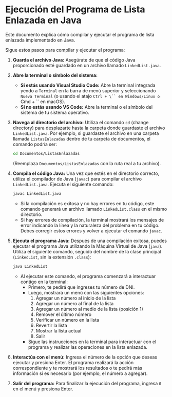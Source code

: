 # Ejecución del Programa de Lista Enlazada en Java

Este documento explica cómo compilar y ejecutar el programa de lista enlazada implementado en Java.

Sigue estos pasos para compilar y ejecutar el programa:

1.  **Guarda el archivo Java:** Asegúrate de que el código Java proporcionado esté guardado en un archivo llamado `LinkedList.java`.

2.  **Abre la terminal o símbolo del sistema:**
    * **Si estás usando Visual Studio Code:** Abre la terminal integrada yendo a `Terminal` en la barra de menú superior y seleccionando `Nueva Terminal` (o usando el atajo `Ctrl + \`` en Windows/Linux o `Cmd + \`` en macOS).
    * **Si no estás usando VS Code:** Abre la terminal o el símbolo del sistema de tu sistema operativo.

3.  **Navega al directorio del archivo:** Utiliza el comando `cd` (change directory) para desplazarte hasta la carpeta donde guardaste el archivo `LinkedList.java`. Por ejemplo, si guardaste el archivo en una carpeta llamada `ListasEnlazadas` dentro de tu carpeta de documentos, el comando podría ser:

    ```bash
    cd Documentos/ListasEnlazadas
    ```

    (Reemplaza `Documentos/ListasEnlazadas` con la ruta real a tu archivo).

4.  **Compila el código Java:** Una vez que estés en el directorio correcto, utiliza el compilador de Java (`javac`) para compilar el archivo `LinkedList.java`. Ejecuta el siguiente comando:

    ```bash
    javac LinkedList.java
    ```

    * Si la compilación es exitosa y no hay errores en tu código, este comando generará un archivo llamado `LinkedList.class` en el mismo directorio.
    * Si hay errores de compilación, la terminal mostrará los mensajes de error indicando la línea y la naturaleza del problema en tu código. Debes corregir estos errores y volver a ejecutar el comando `javac`.

5.  **Ejecuta el programa Java:** Después de una compilación exitosa, puedes ejecutar el programa Java utilizando la Máquina Virtual de Java (`java`). Utiliza el siguiente comando, seguido del nombre de la clase principal (`LinkedList`, sin la extensión `.class`):

    ```bash
    java LinkedList
    ```

    * Al ejecutar este comando, el programa comenzará a interactuar contigo en la terminal:
        * Primero, te pedirá que ingreses tu número de DNI.
        * Luego, mostrará un menú con las siguientes opciones:
            1.  Agregar un número al inicio de la lista
            2.  Agregar un número al final de la lista
            3.  Agregar un número al medio de la lista (posición 1)
            4.  Remover el último número
            6.  Verificar un número en la lista
            7.  Revertir la lista
            8.  Mostrar la lista actual
            0.  Salir
        * Sigue las instrucciones en la terminal para interactuar con el programa y realizar las operaciones en la lista enlazada.

6.  **Interactúa con el menú:** Ingresa el número de la opción que deseas ejecutar y presiona Enter. El programa realizará la acción correspondiente y te mostrará los resultados o te pedirá más información si es necesario (por ejemplo, el número a agregar).

7.  **Salir del programa:** Para finalizar la ejecución del programa, ingresa `0` en el menú y presiona Enter.
